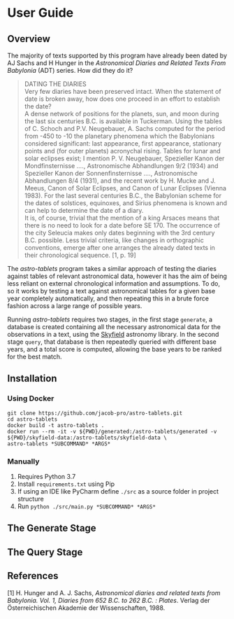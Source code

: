 User Guide
==========

Overview
--------

The majority of texts supported by this program have already been dated
by AJ Sachs and H Hunger in the *Astronomical Diaries and Related Texts
From Babylonia* (ADT) series. How did they do it?

> DATING THE DIARIES <br /> Very few diaries have been preserved intact.
> When the statement of date is broken away, how does one proceed in an
> effort to establish the date? <br /> A dense network of positions for
> the planets, sun, and moon during the last six centuries B.C. is
> available in Tuckerman. Using the tables of C. Schoch and P.V.
> Neugebauer, A. Sachs computed for the period from -450 to -10 the
> planetary phenomena which the Babylonians considered significant: last
> appearance, first appearance, stationary points and (for outer
> planets) acronychal rising. Tables for lunar and solar eclipses exist;
> I mention P. V. Neugebauer, Spezieller Kanon der Mondfinsternisse ….,
> Astronomische Abhandlungen 9/2 (1934) and Spezieller Kanon der
> Sonnenfinsternisse …., Astronomische Abhandlungen 8/4 (1931), and the
> recent work by H. Mucke and J. Meeus, Canon of Solar Eclipses, and
> Canon of Lunar Eclipses (Vienna 1983). For the last several centuries
> B.C., the Babylonian scheme for the dates of solstices, equinoxes, and
> Sirius phenomena is known and can help to determine the date of a
> diary. <br /> It is, of course, trivial that the mention of a king
> Arsaces means that there is no need to look for a date before SE 170.
> The occurrence of the city Seleucia makes only dates beginning with
> the 3rd century B.C. possible. Less trivial criteria, like changes in
> orthographic conventions, emerge after one arranges the already dated
> texts in their chronological sequence. \[1, p. 19\]

The *astro-tablets* program takes a similar approach of testing the
diaries against tables of relevant astronomical data, however it has the
aim of being less reliant on external chronological information and
assumptions. To do, so it works by testing a text against astronomical
tables for a given base year completely automatically, and then
repeating this in a brute force fashion across a large range of possible
years.

Running *astro-tablets* requires two stages, in the first stage
`generate`, a database is created containing all the necessary
astronomical data for the observations in a text, using the
[Skyfield](https://rhodesmill.org/skyfield/) astronomy library. In the
second stage `query`, that database is then repeatedly queried with
different base years, and a total score is computed, allowing the base
years to be ranked for the best match.

Installation
------------

### Using Docker

    git clone https://github.com/jacob-pro/astro-tablets.git
    cd astro-tablets
    docker build -t astro-tablets .
    docker run --rm -it -v ${PWD}/generated:/astro-tablets/generated -v ${PWD}/skyfield-data:/astro-tablets/skyfield-data \
    astro-tablets *SUBCOMMAND* *ARGS*

### Manually

1.  Requires Python 3.7
2.  Install `requirements.txt` using Pip
3.  If using an IDE like PyCharm define `./src` as a source folder in
    project structure
4.  Run `python ./src/main.py *SUBCOMMAND* *ARGS*`

The Generate Stage
------------------

The Query Stage
---------------

References
----------

\[1\] H. Hunger and A. J. Sachs, *Astronomical diaries and related texts
from Babylonia. Vol. 1, Diaries from 652 B.C. to 262 B.C. : Plates*.
Verlag der Österreichischen Akademie der Wissenschaften, 1988.
